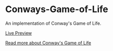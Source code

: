 # Conways-Game-of-Life
An implementation of Conway's Game of Life.

[Live Preview](https://obsessive-coder.github.io/Conways-Game-of-Life/)

[Read more about Conway's Game of Life](https://en.wikipedia.org/wiki/Conway%27s_Game_of_Life)
